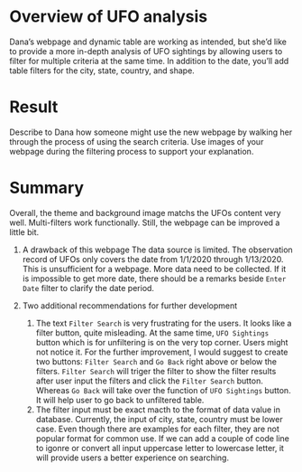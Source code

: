 # Overview of UFO analysis


Dana’s webpage and dynamic table are working as intended, but she’d like to provide a more in-depth analysis of UFO sightings by allowing users to filter for multiple criteria at the same time. In addition to the date, you’ll add table filters for the city, state, country, and shape.

# Result


Describe to Dana how someone might use the new webpage by walking her through the process of using the search criteria. Use images of your webpage during the filtering process to support your explanation.


# Summary
Overall, the theme and background image matchs the UFOs content very well. Multi-filters work functionally. Still, the webpage can be improved a little bit. 
  1. A drawback of this webpage
     The data source is limited. The observation record of UFOs only covers the date from 1/1/2020 through 1/13/2020. This is unsufficient for a webpage. More data need to be collected. If it is impossible to get more date, there should be a remarks beside `Enter Date` filter to clarify the date period.
  
  2. Two additional recommendations for further development 
     1. The text `Filter Search` is very frustrating for the users. It looks like a filter button, quite misleading. At the same time,  `UFO Sightings` button which is for unfiltering is on the very top corner. Users might not notice it. For the further improvement, I would suggest to create two buttons: `Filter Search` and `Go Back` right above or below the filters. `Filter Search` will triger the filter to show the filter results after user input the filters and click the `Filter Search` button. Whereas `Go Back` will take over the function of `UFO Sightings` button. It will help user to go back to unfiltered table.
     2. The filter input must be exact macth to the format of data value in database. Currently, the input of city, state, country must be lower case. Even though there are examples for each filter, they are not popular format for common use. If we can add a couple of code line to igonre or convert all input uppercase letter to lowercase letter, it will provide users a better experience on searching.
     
